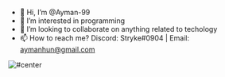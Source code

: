 - 👋 Hi, I’m @Ayman-99
- 👀 I’m interested in programming
- 💞️ I’m looking to collaborate on anything related to techology
- 📫 How to reach me? Discord: Stryke#0904 | Email: aymanhun@gmail.com


![#center](https://github-readme-stats.vercel.app/api/top-langs/?username=Ayman-99&layout=compact)
